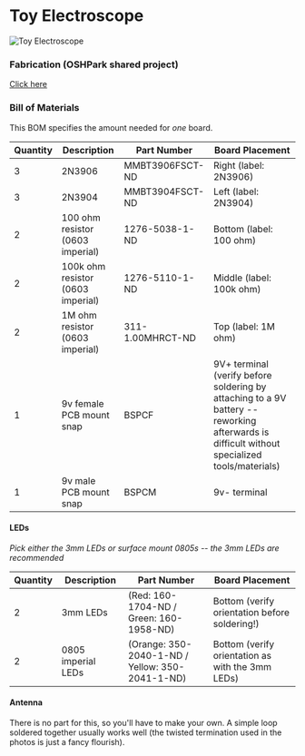 # Toy Electroscope

![Toy Electroscope](http://open.konspyre.org/assets/images/electroscope/top1.png)

### Fabrication (OSHPark shared project)

[Click here](https://www.oshpark.com/shared_projects/KFA2jmSs)

### Bill of Materials

This BOM specifies the amount needed for _one_ board.

| Quantity | Description | Part Number | Board Placement |
| -------- | ----------- | ----------- | --------------- |
| 3        | 2N3906      | MMBT3906FSCT-ND | Right (label: 2N3906) |
| 3 	   | 2N3904	 | MMBT3904FSCT-ND | Left (label: 2N3904) |
| 2        | 100 ohm resistor (0603 imperial) | 1276-5038-1-ND | Bottom (label: 100 ohm) |
| 2        | 100k ohm resistor (0603 imperial) | 1276-5110-1-ND | Middle (label: 100k ohm) |
| 2	   | 1M ohm resistor (0603 imperial) | 311-1.00MHRCT-ND | Top (label: 1M ohm) |
| 1        | 9v female PCB mount snap | BSPCF | 9V+ terminal (verify before soldering by attaching to a 9V battery -- reworking afterwards is difficult without specialized tools/materials) |
| 1        | 9v male PCB mount snap | BSPCM |  9v- terminal |

#### LEDs

_Pick either the 3mm LEDs or surface mount 0805s -- the 3mm LEDs are recommended_

| Quantity | Description | Part Number | Board Placement |
| -------- | ----------- | ----------- | --------------- |
| 2        | 3mm LEDs | (Red: 160-1704-ND / Green: 160-1958-ND) | Bottom (verify orientation before soldering!) |
| 2        | 0805 imperial LEDs | (Orange: 350-2040-1-ND / Yellow: 350-2041-1-ND) | Bottom (verify orientation as with the 3mm LEDs) |


#### Antenna

There is no part for this, so you'll have to make your own. A simple loop soldered together usually
works well (the twisted termination used in the photos is just a fancy flourish).
